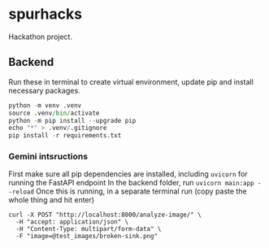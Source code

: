 # spurhacks

Hackathon project.

## Backend

  Run these in terminal to create virtual environment, update pip and install necessary packages.

  ```python
  python -m venv .venv
  source .venv/bin/activate
  python -m pip install --upgrade pip
  echo "*" > .venv/.gitignore
  pip install -r requirements.txt
  ```

### Gemini intsructions
First make sure all pip dependencies are installed, including `uvicorn` for running the FastAPI endpoint
In the backend folder, run `uvicorn main:app --reload`
Once this is running, in a separate terminal run (copy paste the whole thing and hit enter)
```
curl -X POST "http://localhost:8000/analyze-image/" \
  -H "accept: application/json" \
  -H "Content-Type: multipart/form-data" \
  -F "image=@test_images/broken-sink.png"
```
